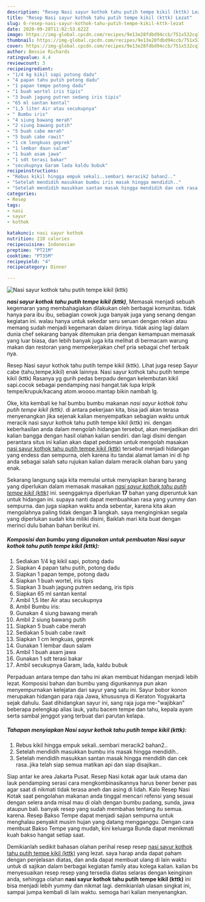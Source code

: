 ```yaml
---
description: "Resep Nasi sayur kothok tahu putih tempe kikil (kttk) Lezat"
title: "Resep Nasi sayur kothok tahu putih tempe kikil (kttk) Lezat"
slug: 6-resep-nasi-sayur-kothok-tahu-putih-tempe-kikil-kttk-lezat
date: 2020-09-28T11:02:53.622Z
image: https://img-global.cpcdn.com/recipes/9e13e28fdbd94ccb/751x532cq70/nasi-sayur-kothok-tahu-putih-tempe-kikil-kttk-foto-resep-utama.jpg
thumbnail: https://img-global.cpcdn.com/recipes/9e13e28fdbd94ccb/751x532cq70/nasi-sayur-kothok-tahu-putih-tempe-kikil-kttk-foto-resep-utama.jpg
cover: https://img-global.cpcdn.com/recipes/9e13e28fdbd94ccb/751x532cq70/nasi-sayur-kothok-tahu-putih-tempe-kikil-kttk-foto-resep-utama.jpg
author: Bessie Richards
ratingvalue: 4.4
reviewcount: 3
recipeingredient:
- "1/4 kg kikil sapi potong dadu"
- "4 papan tahu putih potong dadu"
- "1 papan tempe potong dadu"
- "1 buah wortel iris tipis"
- "3 buah jagung putren sedang iris tipis"
- "65 ml santan kental"
- "1,5 liter Air atau secukupnya"
- " Bumbu iris"
- "4 siung bawang merah"
- "2 siung bawang putih"
- "5 buah cabe merah"
- "5 buah cabe rawit"
- "1 cm lengkuas geprek"
- "1 lembar daun salam"
- "1 buah asam jawa"
- "1 sdt terasi bakar"
- "secukupnya Garam lada kaldu bubuk"
recipeinstructions:
- "Rebus kikil hingga empuk sekali..sembari meracik2 bahan2.."
- "Setelah mendidih masukkan bumbu iris masak hingga mendidih.."
- "Setelah mendidih masukkan santan masak hingga mendidih dan cek rasa..jika telah siap semua matikan api dan siap disajikan.."
categories:
- Resep
tags:
- nasi
- sayur
- kothok

katakunci: nasi sayur kothok 
nutrition: 210 calories
recipecuisine: Indonesian
preptime: "PT21M"
cooktime: "PT35M"
recipeyield: "4"
recipecategory: Dinner

---
```



![Nasi sayur kothok tahu putih tempe kikil (kttk)](https://img-global.cpcdn.com/recipes/9e13e28fdbd94ccb/751x532cq70/nasi-sayur-kothok-tahu-putih-tempe-kikil-kttk-foto-resep-utama.jpg)

<b><i>nasi sayur kothok tahu putih tempe kikil (kttk)</i></b>, Memasak menjadi sebuah kegemaran yang membahagiakan dilakukan oleh berbagai komunitas. tidak hanya para ibu ibu, sebagian cowok juga banyak juga yang senang dengan kegiatan ini. walau hanya untuk sekedar seru seruan dengan rekan atau memang sudah menjadi kegemaran dalam dirinya. tidak asing lagi dalam dunia chef sekarang banyak ditemukan pria dengan kemampuan memasak yang luar biasa, dan lebih banyak juga kita melihat di bermacam warung makan dan restoran yang mempekerjakan chef pria sebagai chef terbaik nya.

Resep Nasi sayur kothok tahu putih tempe kikil (kttk). Lihat juga resep Sayur cabe (tahu,tempe,kikil) enak lainnya. Nasi sayur kothok tahu putih tempe kikil (kttk) Rasanya yg gurih pedas berpadu dengan kelembutan kikil sapi.cocok sebagai pendamping nasi hangat.tak lupa kripik tempe/krupuk/kacang atom.woooo.mantap bikin nambah lg.

Oke, kita kembali ke hal bumbu bumbu makanan <i>nasi sayur kothok tahu putih tempe kikil (kttk)</i>. di antara pekerjaan kita, bisa jadi akan terasa menyenangkan jika sejenak kalian menyempatkan sebagian waktu untuk meracik nasi sayur kothok tahu putih tempe kikil (kttk) ini. dengan keberhasilan anda dalam mengolah hidangan tersebut, akan menjadikan diri kalian bangga dengan hasil olahan kalian sendiri. dan lagi disini dengan perantara situs ini kalian akan dapat pedoman untuk mengolah masakan <u>nasi sayur kothok tahu putih tempe kikil (kttk)</u> tersebut menjadi hidangan yang endess dan sempurna, oleh karena itu tandai alamat laman ini di hp anda sebagai salah satu rujukan kalian dalam meracik olahan baru yang enak.


Sekarang langsung saja kita memulai untuk menyiapkan barang barang yang diperlukan dalam memasak masakan <u><i>nasi sayur kothok tahu putih tempe kikil (kttk)</i></u> ini. seenggaknya diperlukan <b>17</b> bahan yang diperuntuk kan untuk hidangan ini. supaya nanti dapat membuahkan rasa yang yummy dan sempurna. dan juga siapkan waktu anda sebentar, karena kita akan mengolahnya paling tidak dengan <b>3</b> langkah. saya menginginkan segala yang diperlukan sudah kita miliki disini, Baiklah mari kita buat dengan merinci dulu bahan bahan berikut ini.

<!--inarticleads1-->

##### Komposisi dan bumbu yang digunakan untuk pembuatan Nasi sayur kothok tahu putih tempe kikil (kttk):

1. Sediakan 1/4 kg kikil sapi, potong dadu
1. Siapkan 4 papan tahu putih, potong dadu
1. Siapkan 1 papan tempe, potong dadu
1. Siapkan 1 buah wortel, iris tipis
1. Siapkan 3 buah jagung putren sedang, iris tipis
1. Siapkan 65 ml santan kental
1. Ambil 1,5 liter Air atau secukupnya
1. Ambil  Bumbu iris:
1. Gunakan 4 siung bawang merah
1. Ambil 2 siung bawang putih
1. Siapkan 5 buah cabe merah
1. Sediakan 5 buah cabe rawit
1. Siapkan 1 cm lengkuas, geprek
1. Gunakan 1 lembar daun salam
1. Ambil 1 buah asam jawa
1. Gunakan 1 sdt terasi bakar
1. Ambil secukupnya Garam, lada, kaldu bubuk


Perpaduan antara tempe dan tahu ini akan membuat hidangan menjadi lebih lezat. Komposisi bahan dan bumbu yang digunkannya pun akan menyempurnakan kelejatan dari sayur yang satu ini. Sayur bobor konon merupakan hidangan para raja Jawa, khususnya di Keraton Yogyakarta sejak dahulu. Saat dihidangkan sayur ini, sang raja juga me-&#34;wajibkan&#34; beberapa pelengkap alias lauk, yaitu bacem tempe dan tahu, kepala ayam serta sambal jenggot yang terbuat dari parutan kelapa. 

<!--inarticleads2-->

##### Tahapan menyiapkan Nasi sayur kothok tahu putih tempe kikil (kttk):

1. Rebus kikil hingga empuk sekali..sembari meracik2 bahan2..
1. Setelah mendidih masukkan bumbu iris masak hingga mendidih..
1. Setelah mendidih masukkan santan masak hingga mendidih dan cek rasa..jika telah siap semua matikan api dan siap disajikan..


Siap antar ke area Jakarta Pusat. Resep Nasi kotak agar lauk utama dan lauk pendamping serasi cara mengkombinasikannya harus bener bener pas agar saat di nikmati tidak terasa aneh dan asing di lidah. Kalo Resep Nasi Kotak saat pengolahan makanan anda tinggal mencari refensi yang sesuai dengan selera anda misal mau di olah dengan bumbu padang, sunda, jawa ataupun bali. banyak resep yang sudah membahas tentang itu semua. karena. Resep Bakso Tempe dapat menjadi sajian sempurna untuk menghalau penyakit musim hujan yang datang mengganggu. Dengan cara membuat Bakso Tempe yang mudah, kini keluarga Bunda dapat menikmati kuah bakso hangat setiap saat. 

Demikianlah sedikit bahasan olahan perihal resep resep <u>nasi sayur kothok tahu putih tempe kikil (kttk)</u> yang lezat. saya harap anda dapat paham dengan penjelasan diatas, dan anda dapat membuat ulang di lain waktu untuk di sajikan dalam berbagai kegiatan family atau kolega kalian. kalian bs menyesuaikan resep resep yang tersedia diatas selaras dengan keinginan anda, sehingga olahan <b>nasi sayur kothok tahu putih tempe kikil (kttk)</b> ini bisa menjadi lebih yummy dan nikmat lagi. demikianlah ulasan singkat ini, sampai jumpa kembali di lain waktu. semoga hari kalian menyenangkan.

